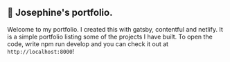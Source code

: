 ## 🚀 Josephine's portfolio.

Welcome to my portfolio. I created this with gatsby, contentful and netlify. It is a simple portfolio listing some of the projects I have built. 
To open the code, write npm run develop and you can check it out at `http://localhost:8000`!



